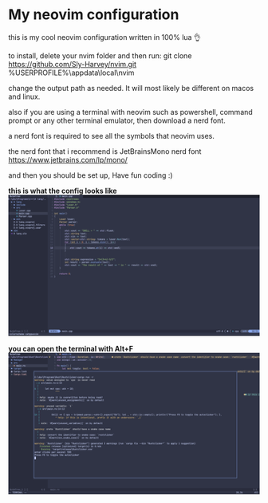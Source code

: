#  My neovim configuration

this is my cool neovim configuration written in 100% lua 👌

to install, delete your nvim folder and then run: git clone https://github.com/Sly-Harvey/nvim.git %USERPROFILE%\appdata\local\nvim

change the output path as needed. It will most likely be different on macos and linux.

also if you are using a terminal with neovim such as powershell, command prompt or any other terminal emulator, then download a nerd font.

a nerd font is required to see all the symbols that neovim uses.

the nerd font that i recommend is JetBrainsMono nerd font https://www.jetbrains.com/lp/mono/

and then you should be set up, Have fun coding :)

**this is what the config looks like**
<img src="images/neovim1.png" width=800>

**you can open the terminal with Alt+F**
<img src="images/neovim2.png" width=800>
